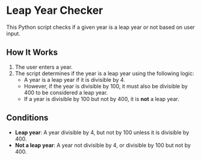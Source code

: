 # Leap Year Checker

This Python script checks if a given year is a leap year or not based on user input. 

## How It Works
1. The user enters a year.
2. The script determines if the year is a leap year using the following logic:
   - A year is a leap year if it is divisible by 4.
   - However, if the year is divisible by 100, it must also be divisible by 400 to be considered a leap year.
   - If a year is divisible by 100 but not by 400, it is **not** a leap year.

## Conditions
- **Leap year**: A year divisible by 4, but not by 100 unless it is divisible by 400.
- **Not a leap year**: A year not divisible by 4, or divisible by 100 but not by 400.
